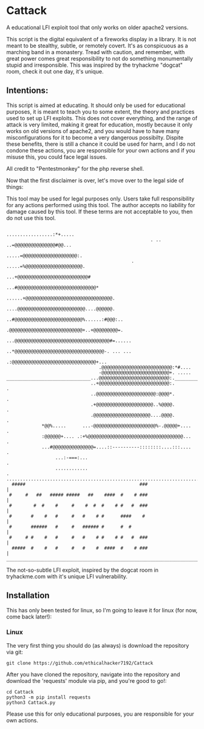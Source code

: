 # Cattack
A educational LFI exploit tool that only works on older apache2 versions.

This script is the digital equivalent of a fireworks display in a library. 
It is not meant to be stealthy, subtle, or remotely covert. It's as conspicuous as 
a marching band in a monastery. Tread with caution, and remember, with great power 
comes great responsibility to not do something monumentally stupid and irresponsible.
This was inspired by the tryhackme "dogcat" room, check it out one day, it's unique.

## Intentions:
This script is aimed at educating. It should only be used for educational purposes, it is meant to teach you to some extent, the theory and practices used to set up LFI exploits. This does not cover everything, and the range of attack is very limited, making it great for education, mostly because it only works on old versions of apache2, and you would have to have many misconfigurations for it to become a very dangerous possibilty. Dispite these benefits, there is still a chance it could be used for harm, and I do not condone these actions, you are responsible for your own actions and if you misuse this, you could face legal issues.

All credit to "Pentestmonkey" for the php reverse shell.

Now that the first disclaimer is over, let's move over to the legal side of things:

This tool may be used for legal purposes only.  Users take full responsibility for any actions performed using this tool.
The author accepts no liability for damage caused by this tool.
If these terms are not acceptable to you, then do not use this tool.




                                                                                                    
                                                              .................:*+.....                 
                                                         . ..  ..=@@@@@@@@@@@@@@@#@@...                 
                                                        .....=@@@@@@@@@@@@@@@@@@@@:.                    
                                                  . .....=%@@@@@@@@@@@@@@@@@@@@@.                       
                                                  ...+@@@@@@@@@@@@@@@@@@@@@@@@@@#                       
                                               ...#@@@@@@@@@@@@@@@@@@@@@@@@@@@@@*                       
                                         ......+@@@@@@@@@@@@@@@@@@@@@@@@@@@@@@@@.                       
                                         ....@@@@@@@@@@@@@@@@@@@@@@@@@....@@@@@@.                       
                                         ..#@@@@@@@@@@@@@@@@@@@@@@@@@%......:#@@@:..                    
                                         .@@@@@@@@@@@@@@@@@@@@@@@@@@@+..+@@@@@@@@@=.                    
                                      ...@@@@@@@@@@@@@@@@@@@@@@@@@@@@@@@@@@@#=......                    
                                      ..*@@@@@@@@@@@@@@@@@@@@@@@@@@@@@@@@@-. ... ...                    
                                      .:@@@@@@@@@@@@@@@@@@@@@@@@@@@@@@@+...                             
                                      .@@@@@@@@@@@@@@@@@@@@@@@@@@:*#....                                
                                      -@@@@@@@@@@@@@@@@@@@@@@@@@+. .....                                
    _______________________________...@@@@@@@@@@@@@@@@@@@@@@@@@@:.______________________.                
                                   ..+@@@@@@@@@@@@@@@@@@@@@@@@@@:.                       .               
                                   ..@@@@@@@@@@@@@@@@@@@@@@:@@@@*.                        .              
                                   .+@@@@@@@@@@@@@@@@@@@@@..%@@@@.                         .             
                                   .@@@@@@@@@@@@@@@@@@@@@....@@@@.                          .            
                 *@@%.....      ...-@@@@@@@@@@@@@@@@@@@@@@@%-.@@@@@+....                     .           
                 :@@@@@@+.... .:+%@@@@@@@@@@@@@@@@@@@@@@@@@@@@@@@@@@@...                      .          
                 ...#@@@@@@@@@@@@@@@=....::----------::::::::....:::....                       .         
                      ...:-===:...                                                              .        
                      ............                                                               .       
    ..............................................................................................
      #####                                          ###                                          |
     #     #   ##   ##### #####   ##    ####  #    # ###                                          |
     #        #  #    #     #    #  #  #    # #   #  ###                                          |
     #       #    #   #     #   #    # #      ####    #                                           |
     #       ######   #     #   ###### #      #  #                                                |
     #     # #    #   #     #   #    # #    # #   #  ###                                          |
      #####  #    #   #     #   #    #  ####  #    # ###                                          |
    ______________________________________________________________________________________________|                                           

The not-so-subtle LFI exploit, inspired by the dogcat room in tryhackme.com with it's unique LFI vulnerability.

## Installation

This has only been tested for linux, so I'm going to leave it for linux (for now, come back later!):

### Linux ###
The very first thing you should do (as always) is download the repository via git:

    git clone https://github.com/ethicalhacker7192/Cattack

After you have cloned the repository, navigate into the repository and download the 'requests' module via pip, and you're good to go!:

    cd Cattack
    python3 -m pip install requests
    python3 Cattack.py

Please use this for only educational purposes, you are responsible for your own actions.

